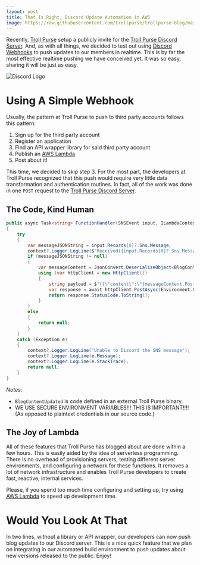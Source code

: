 ```yaml
---
layout: post
title: That Is Right, Discord Update Automation in AWS
image: https://raw.githubusercontent.com/trollpurse/trollpurse-blog/master/images/discord-logo.png
---
```


Recently, [Troll Purse](http://trollpurse.com) setup a publicly invite for the [Troll Purse Discord Server](https://discord.gg/bQ47YbF). And, as with all things, we decided to test out using [Discord Webhooks](https://support.discordapp.com/hc/en-us/articles/228383668-Intro-to-Webhooks) to push updates to our members in realtime. This is by far the most effective realtime pushing we have conceived yet. It was so easy, sharing it will be just as easy.

![Discord Logo](https://raw.githubusercontent.com/trollpurse/trollpurse-blog/master/images/discord-logo.png "Discord Logo")

# Using A Simple Webhook

Usually, the pattern at Troll Purse to push to third party accounts follows this pattern:

1. Sign up for the third party account
2. Register an application
3. Find an API wrapper library for said third party account
4. Publish an [AWS Lambda](https://aws.amazon.com/lambda/)
5. Post about it!

This time, we decided to skip step 3. For the most part, the developers at Troll Purse recognized that this push would require very little data transformation and authentication routines. In fact, all of the work was done in one `POST` request to the [Troll Purse Discord Server](https://discord.gg/bQ47YbF).

## The Code, Kind Human
```csharp
public async Task<string> FunctionHandler(SNSEvent input, ILambdaContext context)
{
    try
    {
        var messageJSONString = input.Records[0]?.Sns.Message;
        context?.Logger.LogLine($"Received({input.Records[0]?.Sns.MessageId}): {messageJSONString}");
        if (messageJSONString != null)
        {
            var messageContent = JsonConvert.DeserializeObject<BlogContentUpdated>(messageJSONString);
            using (var httpClient = new HttpClient())
            {
                string payload = $"{{\"content\":\"{messageContent.PostTitle}. {messageContent.ContentSnippet}... {messageContent.PostLink}\"}}";
                var response = await httpClient.PostAsync(Environment.GetEnvironmentVariable("discord_webhook"), new StringContent(payloadEncoding.UTF8, "application/json"));
                return response.StatusCode.ToString();
            }
        }
        else
        {
            return null;
        }
    }
    catch (Exception e)
    {
        context?.Logger.LogLine("Unable to Discord the SNS message");
        context?.Logger.LogLine(e.Message);
        context?.Logger.LogLine(e.StackTrace);
        return null;
    }
}
```
*Notes:*
* `BlogContentUpdated` is code defined in an external Troll Purse binary.
* WE USE SECURE ENVIRONMENT VARIABLES!!! THIS IS IMPORTANT!!!! (As opposed to plaintext credentials in our source code.)

## The Joy of Lambda

All of these features that Troll Purse has blogged about are done within a few hours. This is easily aided by the idea of serverless programming. There is no overhead of provisioning servers, testing different server environments, and configuring a network for these functions. It removes a lot of network infrastructure and enables Troll Purse developers to create fast, reactive, internal services.

Please, if you spend too much time configuring and setting up, try using [AWS Lambda](https://aws.amazon.com/lambda/) to speed up development time.

# Would You Look At That

In two lines, without a library or API wrapper, our developers can now push blog updates to our Discord server. This is a nice quick feature that we plan on integrating in our automated build environment to push updates about new versions released to the public. Enjoy!